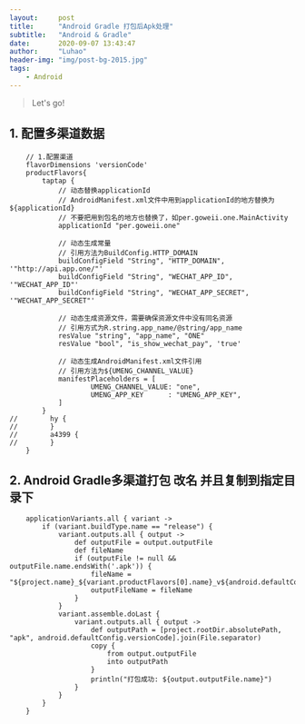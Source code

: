 ```yaml
---
layout:     post
title:      "Android Gradle 打包后Apk处理"
subtitle:   "Android & Gradle"
date:       2020-09-07 13:43:47
author:     "Luhao"
header-img: "img/post-bg-2015.jpg"
tags:
	- Android
---
```


> Let's go!



## 1. 配置多渠道数据
	    // 1.配置渠道
	    flavorDimensions 'versionCode'
	    productFlavors{
	        taptap {
	            // 动态替换applicationId
	            // AndroidManifest.xml文件中用到applicationId的地方替换为${applicationId}
	            // 不要把用到包名的地方也替换了，如per.goweii.one.MainActivity
	            applicationId "per.goweii.one"
	
	            // 动态生成常量
	            // 引用方法为BuildConfig.HTTP_DOMAIN
	            buildConfigField "String", "HTTP_DOMAIN", '"http://api.app.one/"'
	            buildConfigField "String", "WECHAT_APP_ID", '"WECHAT_APP_ID"'
	            buildConfigField "String", "WECHAT_APP_SECRET", '"WECHAT_APP_SECRET"'
	
	            // 动态生成资源文件，需要确保资源文件中没有同名资源
	            // 引用方式为R.string.app_name/@string/app_name
	            resValue "string", "app_name", "ONE"
	            resValue "bool", "is_show_wechat_pay", 'true'
	
	            // 动态生成AndroidManifest.xml文件引用
	            // 引用方法为${UMENG_CHANNEL_VALUE}
	            manifestPlaceholders = [
	                    UMENG_CHANNEL_VALUE: "one",
	                    UMENG_APP_KEY      : "UMENG_APP_KEY",
	            ]
	        }
	//        hy {
	//        }
	//        a4399 {
	//        }
	    }

## 2. Android Gradle多渠道打包 改名 并且复制到指定目录下


	    applicationVariants.all { variant ->
	        if (variant.buildType.name == "release") {
	            variant.outputs.all { output ->
	                def outputFile = output.outputFile
	                def fileName
	                if (outputFile != null && outputFile.name.endsWith('.apk')) {
	                    fileName = "${project.name}_${variant.productFlavors[0].name}_v${android.defaultConfig.versionName}.apk"
	                    outputFileName = fileName
	                }
	            }
	            variant.assemble.doLast {
	                variant.outputs.all { output ->
	                    def outputPath = [project.rootDir.absolutePath, "apk", android.defaultConfig.versionCode].join(File.separator)
	                    copy {
	                        from output.outputFile
	                        into outputPath
	                    }
	                    println("打包成功: ${output.outputFile.name}")
	                }
	            }
	        }
	    }


